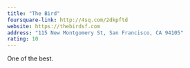 ```yaml
---
title: "The Bird"
foursquare-link: http://4sq.com/2dkpftd
website: https://thebirdsf.com
address: "115 New Montgomery St, San Francisco, CA 94105"
rating: 10
---
```


One of the best.
